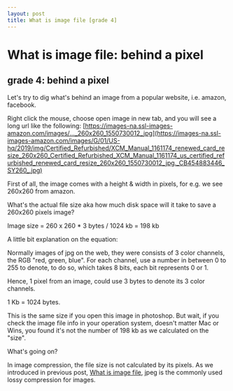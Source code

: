 ```yaml
---
layout: post
title: What is image file [grade 4]
---
```


# What is image file: behind a pixel

## grade 4: behind a pixel

Let's try to dig what's behind an image from a popular website, i.e. amazon, facebook.

Right click the mouse, choose open image in new tab, and you will see a long url like the following:
[https://images-na.ssl-images-amazon.com/images/..._260x260_1550730012_jpg](https://images-na.ssl-images-amazon.com/images/G/01/US-hq/2019/img/Certified_Refurbished/XCM_Manual_1161174_renewed_card_resize_260x260_Certified_Refurbished_XCM_Manual_1161174_us_certified_refurbished_renewed_card_resize_260x260_1550730012_jpg._CB454883446_SY260_.jpg)

First of all, the image comes with a height & width in pixels, for e.g. we see 260x260 from amazon.

What's the actual file size aka how much disk space will it take to save a 260x260 pixels image? 

Image size = 260 x 260 * 3 bytes / 1024 kb = 198 kb

A little bit explanation on the equation:

Normally images of jpg on the web, they were consists of 3 color channels, the RGB "red, green, blue". 
For each channel, use a number in between 0 to 255 to denote, to do so, which takes 8 bits, each bit represents 0 or 1.

Hence, 1 pixel from an image, could use 3 bytes to denote its 3 color channels. 

1 Kb = 1024 bytes.

This is the same size if you open this image in photoshop.
But wait, if you check the image file info in your operation system, doesn't matter Mac or Wins, you found it's not the number of 198 kb as we calculated on the "size". 

What's going on? 

In image compression, the file size is not calculated by its pixels. As we introduced in previous post,  [What is image file]({{site.url}}/2018/08/26/what-is-image-jpeg-heif-grade-1.html), jpeg is the commonly used lossy compression for images.


